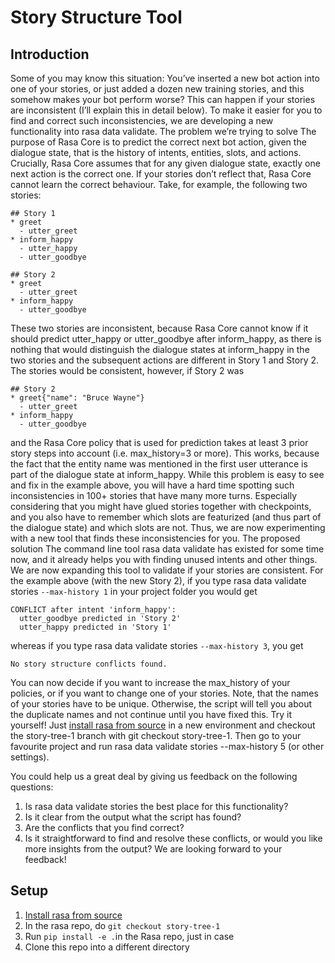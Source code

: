 # Story Structure Tool

## Introduction

Some of you may know this situation: You’ve inserted a new bot action into one of your stories, or just added a dozen new training stories, and this somehow makes your bot perform worse? This can happen if your stories are inconsistent (I’ll explain this in detail below). To make it easier for you to find and correct such inconsistencies, we are developing a new functionality into rasa data validate.
The problem we’re trying to solve
The purpose of Rasa Core is to predict the correct next bot action, given the dialogue state, that is the history of intents, entities, slots, and actions. Crucially, Rasa Core assumes that for any given dialogue state, exactly one next action is the correct one. If your stories don’t reflect that, Rasa Core cannot learn the correct behaviour.
Take, for example, the following two stories:

```
## Story 1
* greet
  - utter_greet
* inform_happy
  - utter_happy
  - utter_goodbye

## Story 2
* greet
  - utter_greet
* inform_happy
  - utter_goodbye
```
These two stories are inconsistent, because Rasa Core cannot know if it should predict utter_happy or utter_goodbye after inform_happy, as there is nothing that would distinguish the dialogue states at inform_happy in the two stories and the subsequent actions are different in Story 1 and Story 2. The stories would be consistent, however, if Story 2 was
```
## Story 2
* greet{"name": "Bruce Wayne"}
  - utter_greet
* inform_happy
  - utter_goodbye
```
and the Rasa Core policy that is used for prediction takes at least 3 prior story steps into account (i.e. max_history=3 or more). This works, because the fact that the entity name was mentioned in the first user utterance is part of the dialogue state at inform_happy.
While this problem is easy to see and fix in the example above, you will have a hard time spotting such inconsistencies in 100+ stories that have many more turns. Especially considering that you might have glued stories together with checkpoints, and you also have to remember which slots are featurized (and thus part of the dialogue state) and which slots are not. Thus, we are now experimenting with a new tool that finds these inconsistencies for you.
The proposed solution
The command line tool rasa data validate has existed for some time now, and it already helps you with finding unused intents and other things. We are now expanding this tool to validate if your stories are consistent.
For the example above (with the new Story 2), if you type rasa data validate stories `--max-history 1` in your project folder you would get
```
CONFLICT after intent 'inform_happy':
  utter_goodbye predicted in 'Story 2'
  utter_happy predicted in 'Story 1'
```
whereas if you type rasa data validate stories `--max-history 3`, you get
```
No story structure conflicts found.
```
You can now decide if you want to increase the max_history of your policies, or if you want to change one of your stories.
Note, that the names of your stories have to be unique. Otherwise, the script will tell you about the duplicate names and not continue until you have fixed this.
Try it yourself! Just [install rasa from source](https://rasa.com/docs/rasa/user-guide/installation/#building-from-source) in a new environment and checkout the story-tree-1 branch with git checkout story-tree-1. Then go to your favourite project and run rasa data validate stories --max-history 5 (or other settings).

You could help us a great deal by giving us feedback on the following questions:
1. Is rasa data validate stories the best place for this functionality?
2. Is it clear from the output what the script has found?
3. Are the conflicts that you find correct?
4. Is it straightforward to find and resolve these conflicts, or would you like more insights from the output?
We are looking forward to your feedback!

## Setup

1. [Install rasa from source](https://rasa.com/docs/rasa/user-guide/installation/#building-from-source)
2. In the rasa repo, do `git checkout story-tree-1`
3. Run `pip install -e .`in the Rasa repo, just in case
3. Clone this repo into a different directory
